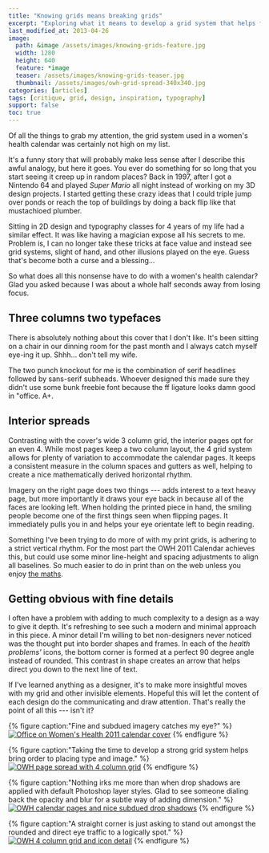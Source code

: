 ```yaml
---
title: "Knowing grids means breaking grids"
excerpt: "Exploring what it means to develop a grid system that helps facilitate strong design with purpose."
last_modified_at: 2013-04-26
image: 
  path: &image /assets/images/knowing-grids-feature.jpg
  width: 1280
  height: 640
  feature: *image
  teaser: /assets/images/knowing-grids-teaser.jpg
  thumbnail: /assets/images/owh-grid-spread-340x340.jpg
categories: [articles]
tags: [critique, grid, design, inspiration, typography]
support: false
toc: true
---
```


Of all the things to grab my attention, the grid system used in a women's health calendar was certainly not high on my list.

It's a funny story that will probably make less sense after I describe this awful analogy, but here it goes. You ever do something for so long that you start seeing it creep up in random places? Back in 1997, after I got a Nintendo 64 and played *Super Mario* all night instead of working on my 3D design projects. I started getting these crazy ideas that I could triple jump over ponds or reach the top of buildings by doing a back flip like that mustachioed plumber.

Sitting in 2D design and typography classes for 4 years of my life had a similar effect. It was like having a magician expose all his secrets to me. Problem is, I can no longer take these tricks at face value and instead see grid systems, slight of hand, and other illusions played on the eye. Guess that's become both a curse and a blessing...

So what does all this nonsense have to do with a women's health calendar? Glad you asked because I was about a whole half seconds away from losing focus.

## Three columns two typefaces

There is absolutely nothing about this cover that I don't like. It's been sitting on a chair in our dinning room for the past month and I always catch myself eye-ing it up. Shhh... don't tell my wife.

The two punch knockout for me is the combination of serif headlines followed by sans-serif subheads. Whoever designed this made sure they didn't use some bunk freebie font because the ff ligature looks damn good in "office. A+.

## Interior spreads

Contrasting with the cover's wide 3 column grid, the interior pages opt for an even 4. While most pages keep a two column layout, the 4 grid system allows for plenty of variation to accommodate the calendar pages. It keeps a consistent measure in the column spaces and gutters as well, helping to create a nice mathematically derived horizontal rhythm.

Imagery on the right page does two things --- adds interest to a text heavy page, but more importantly it draws your eye back in because all of the faces are looking left. When holding the printed piece in hand, the smiling people become one of the first things seen when flipping pages. It immediately pulls you in and helps your eye orientate left to begin reading.

Something I've been trying to do more of with my print grids, is adhering to a strict vertical rhythm. For the most part the OWH 2011 Calendar achieves this, but could use some minor line-height and spacing adjustments to align all baselines. So much easier to do in print than on the web unless you enjoy [the maths](http://www.alistapart.com/articles/settingtypeontheweb).

## Getting obvious with fine details

I often have a problem with adding to much complexity to a design as a way to give it depth. It's refreshing to see such a modern and minimal approach in this piece. A minor detail I'm willing to bet non-designers never noticed was the thought put into border shapes and frames. In each of the *health problems'* icons, the bottom corner is formed at a perfect 90 degree angle instead of rounded. This contrast in shape creates an arrow that helps direct you down to the next line of text.

If I've learned anything as a designer, it's to make more insightful moves with my grid and other invisible elements. Hopeful this will let the content of each design do the communicating and draw attention. That's really the point of all this --- isn't it?

{% figure caption:"Fine and subdued imagery catches my eye?" %}
[![Office on Women's Health 2011 calendar cover](/assets/images/owh-grid-cover-300.jpg)](/assets/images/owh-grid-cover-800x452.jpg "calendar cover")
{% endfigure %}

{% figure caption:"Taking the time to develop a strong grid system helps bring order to placing type and image." %}
[![OWH page spread with 4 column grid](/assets/images/owh-grid-spread-300.jpg)](/assets/images/owh-grid-spread-800x454.jpg "4 column grid example")
{% endfigure %}

{% figure caption:"Nothing irks me more than when drop shadows are applied with default Photoshop layer styles. Glad to see someone dialing back the opacity and blur for a subtle way of adding dimension." %}
[![OWH calendar pages and nice subdued drop shadows](/assets/images/owh-grid-calendar-300.jpg)](/assets/images/owh-grid-calendar-800x472.jpg "Subdued drop shadow example")
{% endfigure %}

{% figure caption:"A straight corner is just asking to stand out amongst the rounded and direct eye traffic to a logically spot." %}
[![OWH 4 column grid and icon detail](/assets/images/owh-grid-icons-300.jpg)](/assets/images/owh-grid-icons-620x298.jpg "Icons detail")
{% endfigure %}
